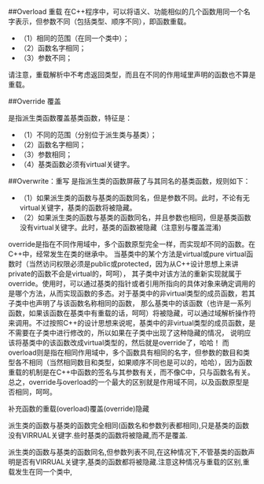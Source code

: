 ##Overload 重载
在C++程序中，可以将语义、功能相似的几个函数用同一个名字表示，但参数不同（包括类型、顺序不同），即函数重载。
* （1）相同的范围（在同一个类中）；
* （2）函数名字相同；
* （3）参数不同；

请注意，重载解析中不考虑返回类型，而且在不同的作用域里声明的函数也不算是重载。

##Override 覆盖

是指派生类函数覆盖基类函数，特征是：
* （1）不同的范围（分别位于派生类与基类）；
* （2）函数名字相同；
* （3）参数相同；
*  （4）基类函数必须有virtual关键字。

##Overwrite：重写
是指派生类的函数屏蔽了与其同名的基类函数，规则如下：
* （1）如果派生类的函数与基类的函数同名，但是参数不同。此时，不论有无virtual关键字，基类的函数将被隐藏。
* （2）如果派生类的函数与基类的函数同名，并且参数也相同，但是基类函数没有virtual关键字。此时，基类的函数被隐藏（注意别与覆盖混淆)


override是指在不同作用域中，多个函数原型完全一样，而实现却不同的函数。在C++中，经常发生在类的继承中。
当基类中的某个方法是virtual或pure virtual函数时（当然访问权限必须是public或protected，因为从C++设计思想上来讲private的函数不会是virtual的，呵呵），
其子类中对该方法的重新实现就属于override。使用时，可以通过基类的指针或者引用所指向的具体对象来确定调用的是哪个方法，从而实现函数的多态。对于基类中的非virtual类型的成员函数，若其子类中也声明了与该函数名称相同的函数，
那么基类中的该函数（也许是一系列函数，如果该函数在基类中有重载的话，呵呵）将被隐藏，可以通过域解析操作符来调用。不过按照C++的设计思想来说呢，基类中的非virtual类型的成员函数，是不需要在子类中进行修改的，所以如果在子类中出现了这种隐藏的情况，
说明应该将基类中的该函数改成virtual类型的，然后就是override了，哈哈！
而overload则是指在相同作用域中，多个函数具有相同的名字，但参数的数目和类型各不相同（当然相同数目和类型，如果顺序不同也是可以的，哈哈），因为函数重载的机制是在C++中函数的签名与其参数有关，而不像C中，只与函数名有关。
总之，override与overload的一个最大的区别就是作用域不同，以及函数原型是否相同，呵呵。

补充函数的重载(overload)覆盖(override)隐藏

派生类的函数与基类的函数完全相同(函数名和参数列表都相同),只是基类的函数没有VIRRUAL关键字.些时基类的函数将被隐藏,而不是覆盖.

派生类的函数与基类的函数同名,但参数列表不同,在这种情况下,不管基类的函数声明是否有VIRRUAL关键字,基类的函数都将被隐藏.注意这种情况与重载的区别,重载发生在同一个类中,